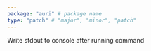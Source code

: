 ```yaml
---
package: "auri" # package name
type: "patch" # "major", "minor", "patch"
---
```


Write stdout to console after running command